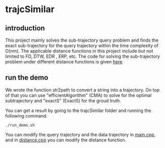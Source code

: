 # trajcSimilar

## introduction
This project mainly solves the sub-trajectory query problem and finds the exact sub-trajectory for the query trajectory within the time complexity of O(nm). The applicable distance functions in this project include but not limited to FD, DTW, EDR , ERP, etc. The code for solving the sub-trajectory problem under different distance functions is given [here](https://github.com/inabao/trajcSimilar/blob/master/similarTrajectory.cpp).
## run the demo
We wrote the function str2path to convert a string into a trajectory. On top of that you can use "efficientAlgorithm" (CMA) to solve for the optimal subtrajectory and "exactS" (ExactS) for the groud truth.

You can get a result by going to the trajcSimilar folder and running the following command.
```shell
./run_demo.sh
```
You can modify the query trajectory and the data trajectory in [main.cpp](https://github.com/inabao/trajcSimilar/blob/master/main.cpp), and in [distance.cpp](https://github.com/inabao/trajcSimilar/blob/master/distance.cpp) you can modify the distance function.
